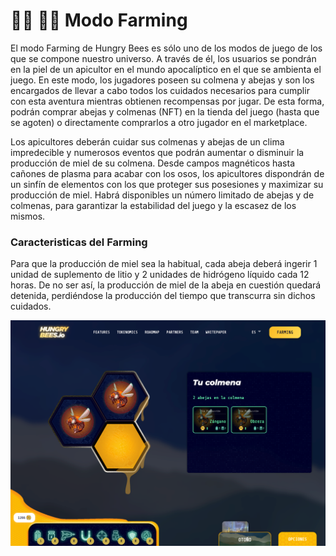 # 👨🌾 👨🌾 Modo Farming

El modo Farming de Hungry Bees es sólo uno de los modos de juego de los que se compone nuestro universo. A través de él, los usuarios se pondrán en la piel de un apicultor en el mundo apocalíptico en el que se ambienta el juego. En este modo, los jugadores poseen su colmena y abejas y son los encargados de llevar a cabo todos los cuidados necesarios para cumplir con esta aventura mientras obtienen recompensas por jugar. De esta forma, podrán comprar abejas y colmenas (NFT) en la tienda del juego (hasta que se agoten) o directamente comprarlos a otro jugador en el marketplace.

Los apicultores deberán cuidar sus colmenas y abejas de un clima impredecible y numerosos eventos que podrán aumentar o disminuir la producción de miel de su colmena. Desde campos magnéticos hasta cañones de plasma para acabar con los osos, los apicultores dispondrán de un sinfín de elementos con los que proteger sus posesiones y maximizar su producción de miel. Habrá disponibles un número limitado de abejas y de colmenas, para garantizar la estabilidad del juego y la escasez de los mismos.

### Caracteristicas del Farming

Para que la producción de miel sea la habitual, cada abeja deberá ingerir 1 unidad de suplemento de litio y 2 unidades de hidrógeno líquido cada 12 horas. De no ser así, la producción de miel de la abeja en cuestión quedará detenida, perdiéndose la producción del tiempo que transcurra sin dichos cuidados.

![](<../../../.gitbook/assets/image (7).png>)
